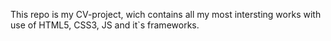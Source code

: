 This repo is my CV-project, wich contains all my most intersting works with use of HTML5, CSS3, JS and it`s frameworks.
